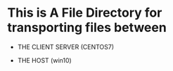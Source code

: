 # This is A File Directory for transporting files between 

* THE CLIENT SERVER (CENTOS7)

* THE HOST (win10)
